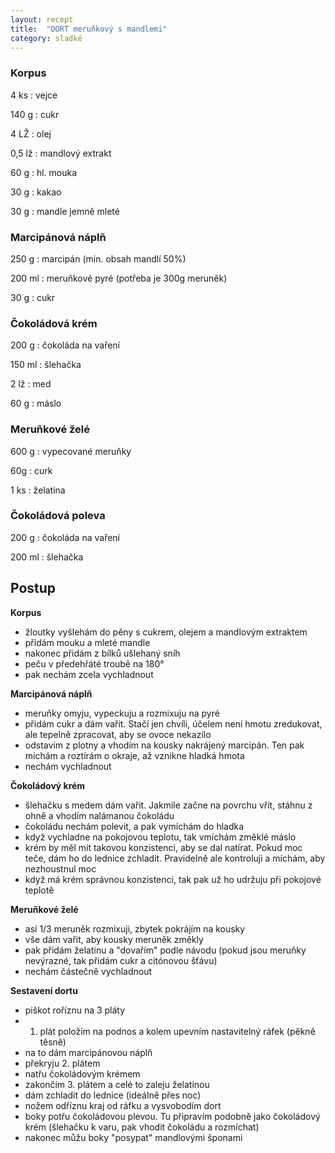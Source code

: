 ```yaml
---
layout: recept
title:  "DORT meruňkový s mandlemi"
category: sladké
---
```


<div class="ingredience" markdown="1">

### Korpus

4 ks
: vejce

140 g
: cukr

4 LŽ
: olej

0,5 lž
: mandlový extrakt

60 g
: hl. mouka

30 g
: kakao

30 g
: mandle jemně mleté

### Marcipánová náplň

250 g
: marcipán (min. obsah mandlí 50%)

200 ml
: meruňkové pyré (potřeba je 300g meruněk)

30 g
: cukr

### Čokoládová krém

200 g
: čokoláda na vaření

150 ml
: šlehačka

2 lž
: med

60 g
: máslo

### Meruňkové želé

600 g
: vypecované meruňky

60g
: curk

1 ks
: želatina

### Čokoládová poleva

200 g
: čokoláda na vaření

200 ml
: šlehačka

</div>

## Postup

<div class="postup" markdown="1">

**Korpus**
- žloutky vyšlehám do pěny s cukrem, olejem a mandlovým extraktem
- přidám mouku a mleté mandle
- nakonec přidám z bílků ušlehaný sníh
- peču v předehřáté troubě na 180°
- pak nechám zcela vychladnout

**Marcipánová náplň**
- meruňky omyju, vypeckuju a rozmixuju na pyré
- přidám cukr a dám vařit. Stačí jen chvíli, účelem není hmotu zredukovat, ale tepelně zpracovat, aby se ovoce nekazilo
- odstavím z plotny a vhodím na kousky nakrájený marcipán. Ten pak míchám a roztírám o okraje, až vznikne hladká hmota
- nechám vychladnout

**Čokoládový krém**
- šlehačku s medem dám vařit. Jakmile začne na povrchu vřít, stáhnu z ohně a vhodím nalámanou čokoládu
- čokoládu nechám polevit, a pak vymíchám do hladka
- když vychladne na pokojovou teplotu, tak vmíchám změklé máslo
- krém by měl mít takovou konzistenci, aby se dal natírat. Pokud moc teče, dám ho do lednice zchladit. Pravidelně ale kontroluji a míchám, aby nezhoustnul moc
- když má krém správnou konzistenci, tak pak už ho udržuju při pokojové teplotě

**Meruňkové želé**
- asi 1/3 meruněk rozmixuji, zbytek pokrájím na kousky
- vše dám vařit, aby kousky meruněk změkly
- pak přidám želatinu a "dovařím" podle návodu (pokud jsou meruňky nevýrazné, tak přidám cukr a citónovou šťávu)
- nechám částečně vychladnout

**Sestavení dortu**
- piškot roříznu na 3 pláty
- 1. plát položím na podnos a kolem upevním nastavitelný ráfek (pěkně těsně)
- na to dám marcipánovou náplň
- překryju 2. plátem
- natřu čokoládovým krémem
- zakončím 3. plátem a celé to zaleju želatinou
- dám zchladit do lednice (ideálně přes noc)
- nožem odříznu kraj od ráfku a vysvobodím dort
- boky potřu čokoládovou plevou. Tu připravím podobně jako čokoládový krém (šlehačku k varu, pak vhodit čokoládu a rozmíchat)
- nakonec můžu boky "posypat" mandlovými šponami

</div>

